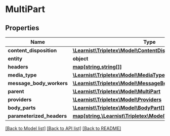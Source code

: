 # MultiPart

## Properties
Name | Type | Description | Notes
------------ | ------------- | ------------- | -------------
**content_disposition** | [**\Learnist\Tripletex\Model\ContentDisposition**](ContentDisposition.md) |  | [optional] 
**entity** | **object** |  | [optional] 
**headers** | [**map[string,string[]]**](array.md) |  | [optional] 
**media_type** | [**\Learnist\Tripletex\Model\MediaType**](MediaType.md) |  | [optional] 
**message_body_workers** | [**\Learnist\Tripletex\Model\MessageBodyWorkers**](MessageBodyWorkers.md) |  | [optional] 
**parent** | [**\Learnist\Tripletex\Model\MultiPart**](MultiPart.md) |  | [optional] 
**providers** | [**\Learnist\Tripletex\Model\Providers**](Providers.md) |  | [optional] 
**body_parts** | [**\Learnist\Tripletex\Model\BodyPart[]**](BodyPart.md) |  | [optional] 
**parameterized_headers** | [**map[string,\Learnist\Tripletex\Model\ParameterizedHeader[]]**](array.md) |  | [optional] 

[[Back to Model list]](../../README.md#documentation-for-models) [[Back to API list]](../../README.md#documentation-for-api-endpoints) [[Back to README]](../../README.md)

